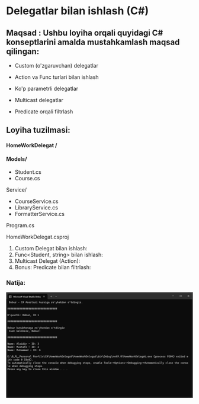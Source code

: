 # Delegatlar bilan ishlash (C#)

## Maqsad : Ushbu loyiha orqali quyidagi C# konseptlarini amalda mustahkamlash maqsad qilingan:

- Custom (o'zgaruvchan) delegatlar

- Action va Func turlari bilan ishlash

- Ko'p parametrli delegatlar

- Multicast delegatlar

- Predicate orqali filtrlash

## Loyiha tuzilmasi:

#### HomeWorkDelegat /

#### Models/

- Student.cs
- Course.cs

Service/

- CourseService.cs
- LibraryService.cs
- FormatterService.cs

Program.cs

HomeWorkDelegat.csproj

1. Custom Delegat bilan ishlash:
2. Func<Student, string> bilan ishlash:
3. Multicast Delegat (Action):
4. Bonus: Predicate bilan filtrlash:

### Natija:

![Images](./Picture/Screenshot_1.png)

